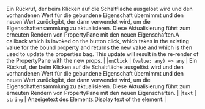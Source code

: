 <span data-ttu-id="9572c-p104">Ein Rückruf, der beim Klicken auf die Schaltfläche ausgelöst wird und den vorhandenen Wert für die gebundene Eigenschaft übernimmt und den neuen Wert zurückgibt, der dann verwendet wird, um die Eigenschaftensammlung zu aktualisieren. Diese Aktualisierung führt zum erneuten Rendern von PropertyPane mit den neuen Eigenschaften.</span><span class="sxs-lookup"><span data-stu-id="9572c-p104">A callback which is invoked on the button click, which takes in the existing value for the bound property and returns the new value and which is then used to update the properties bag. This update will result in the re-render of the PropertyPane with the new props.</span></span> |
|`onClick`      | `(value: any) => any` | Ein Rückruf, der beim Klicken auf die Schaltfläche ausgelöst wird und den vorhandenen Wert für die gebundene Eigenschaft übernimmt und den neuen Wert zurückgibt, der dann verwendet wird, um die Eigenschaftensammlung zu aktualisieren. Diese Aktualisierung führt zum erneuten Rendern von PropertyPane mit den neuen Eigenschaften. |
|`text`      | `string` | <span data-ttu-id="9572c-118">Anzeigetext des Elements.</span><span class="sxs-lookup"><span data-stu-id="9572c-118">Display text of the element.</span></span> |






